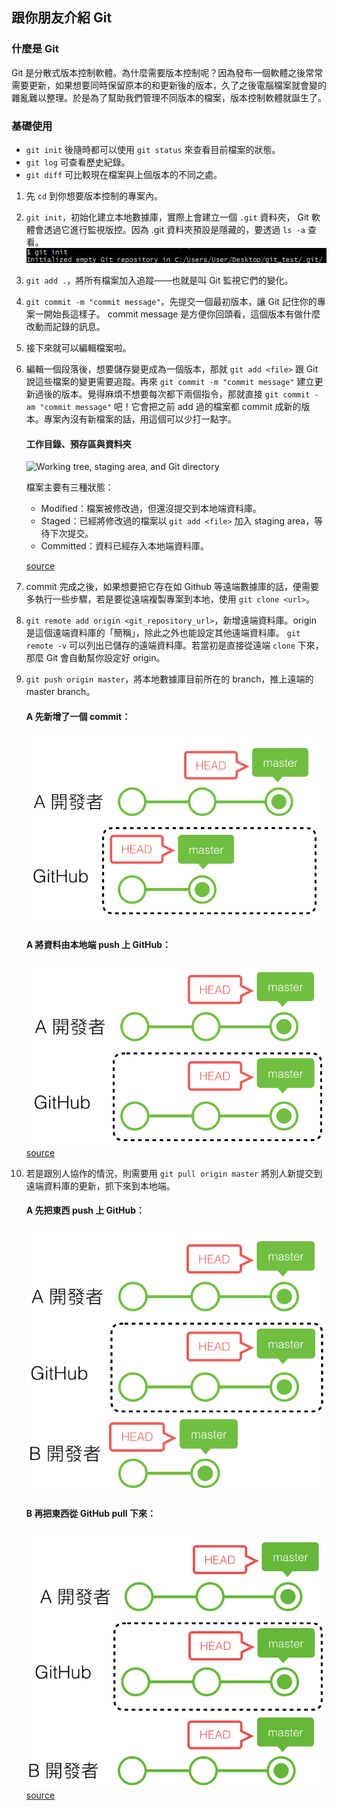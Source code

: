 ## 跟你朋友介紹 Git

### 什麼是 Git

Git 是分散式版本控制軟體。為什麼需要版本控制呢？因為發布一個軟體之後常常需要更新，如果想要同時保留原本的和更新後的版本，久了之後電腦檔案就會變的雜亂難以整理。於是為了幫助我們管理不同版本的檔案，版本控制軟體就誕生了。

### 基礎使用

- `git init` 後隨時都可以使用 `git status` 來查看目前檔案的狀態。
- `git log` 可查看歷史紀錄。
- `git diff` 可比較現在檔案與上個版本的不同之處。

1. 先 `cd` 到你想要版本控制的專案內。

2. `git init`，初始化建立本地數據庫，實際上會建立一個 `.git` 資料夾， Git 軟體會透過它進行監視版控。因為 .git 資料夾預設是隱藏的，要透過 `ls -a` 查看。
   ![git_init_pic](./src/git_init.png)

3. `git add .`，將所有檔案加入追蹤——也就是叫 Git 監視它們的變化。

4. `git commit -m "commit message"`，先提交一個最初版本，讓 Git 記住你的專案一開始長這樣子。 commit message 是方便你回頭看，這個版本有做什麼改動而記錄的訊息。

5. 接下來就可以編輯檔案啦。

6. 編輯一個段落後，想要儲存變更成為一個版本，那就 `git add <file>` 跟 Git 說這些檔案的變更需要追蹤。再來 `git commit -m "commit message"` 建立更新過後的版本。覺得麻煩不想要每次都下兩個指令，那就直接 `git commit -am "commit message"` 吧！它會把之前 add 過的檔案都 commit 成新的版本。專案內沒有新檔案的話，用這個可以少打一點字。

   #### 工作目錄、預存區與資料夾

   ![Working tree, staging area, and Git directory](https://git-scm.com/book/en/v2/images/areas.png)

   檔案主要有三種狀態：

   - Modified：檔案被修改過，但還沒提交到本地端資料庫。
   - Staged：已經將修改過的檔案以 `git add <file>` 加入 staging area，等待下次提交。
   - Committed：資料已經存入本地端資料庫。

   [source](https://git-scm.com/book/en/v2/Getting-Started-What-is-Git%3F)

7. commit 完成之後，如果想要把它存在如 Github 等遠端數據庫的話，便需要多執行一些步驟，若是要從遠端複製專案到本地，使用 `git clone <url>`。

8. `git remote add origin <git_repository_url>`，新增遠端資料庫。origin 是這個遠端資料庫的「簡稱」，除此之外也能設定其他遠端資料庫。 `git remote -v` 可以列出已儲存的遠端資料庫。若當初是直接從遠端 `clone` 下來，那麼 Git 會自動幫你設定好 origin。

9. `git push origin master`，將本地數據庫目前所在的 branch，推上遠端的 master branch。

   #### A 先新增了一個 commit：

   ![git_push_pic](./src/git_push.png)

   #### A 將資料由本地端 push 上 GitHub：

   ![git_push_pic](./src/git_push_after.png)
   [source](https://w3c.hexschool.com/git/7b64aa34)

10. 若是跟別人協作的情況，則需要用 `git pull origin master` 將別人新提交到遠端資料庫的更新，抓下來到本地端。

    #### A 先把東西 push 上 GitHub：

    ![git_pull_pic](./src/git_pull.png)

    #### B 再把東西從 GitHub pull 下來：

    ![git_pull_after_pic](./src/git_pull_after.png)
    [source](https://w3c.hexschool.com/git/3a1a8767)
